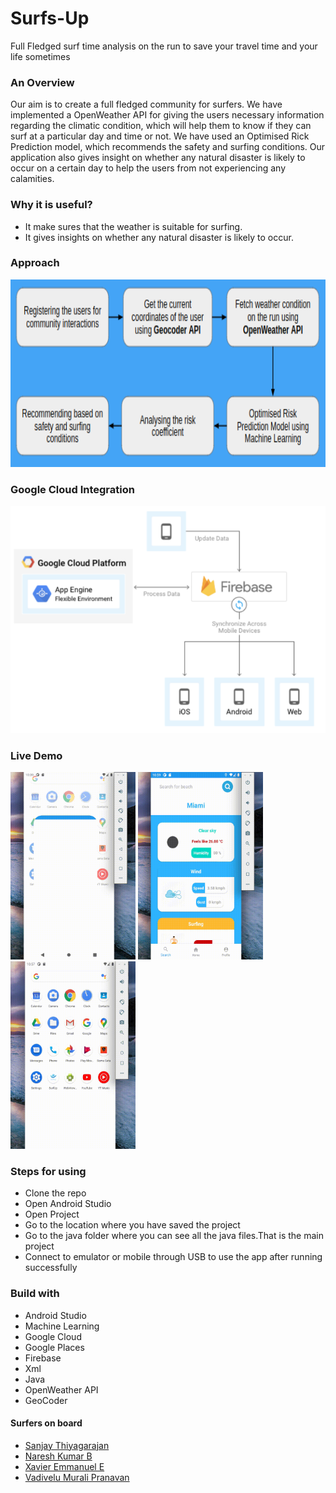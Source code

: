 # Surfs-Up

 Full Fledged surf time analysis on the run to save your travel time and your life sometimes


### An Overview 
<p> Our aim is to create a full fledged community for surfers. We have implemented a OpenWeather API for giving the users necessary information regarding the climatic condition, which will help them to know if they can surf at a particular day and time or not. We have used an Optimised Rick Prediction model, which recommends the safety and surfing conditions. Our application also gives insight on whether any natural disaster is likely to occur on a certain day to help the users from not experiencing any calamities.</p>

### Why it is useful?
<ul>
  <li> It make sures that the weather is suitable for surfing.</li>
  <li> It gives insights on whether any natural disaster is likely to occur.</li>
 </ul>
 
### Approach

<img src="https://github.com/TechieNK/Surfs-Up/blob/main/images/app1.png" height="300" width="800">

### Google Cloud Integration
 <center><img src="https://github.com/TechieNK/Surfs-Up/blob/main/images/gi.png"></center>
 
 ### Live Demo
 
 <img src="https://github.com/TechieNK/Surfs-Up/blob/main/images/3.gif" height="300" width="200">  <img src="https://github.com/TechieNK/Surfs-Up/blob/main/images/1.gif" height="300" width="200"> <img src="https://github.com/TechieNK/Surfs-Up/blob/main/images/2.gif" height="300" width="200">
 
 ### Steps for using
 <ul>
 <li>Clone the repo</li>
 <li>Open Android Studio</li>
 <li>Open Project</li>
 <li>Go to the location where you have saved the project</li>
 <li>Go to the java folder where you can see all the java files.That is the main project</li>
 <li>Connect to emulator or mobile through USB to use the app after running successfully</li>
 </ul>
 
 ### Build with
 <ul>
 <li>Android Studio</li>
 <li>Machine Learning</li>
 <li>Google Cloud</li>
 <li>Google Places</li>
 <li>Firebase</li>
 <li>Xml</li>
 <li>Java</li>
 <li>OpenWeather API</li>
 <li>GeoCoder </li>
 </ul>
 
 #### Surfers on board
 
 * [Sanjay Thiyagarajan](https://github.com/sanjay-thiyagarajan)
 * [Naresh Kumar B](https://github.com/TechieNK)
 * [Xavier Emmanuel E](https://github.com/Xavier-Alfred)
 * [Vadivelu Murali Pranavan](https://github.com/Techipeeyon)
 
  
 
 
 
 


